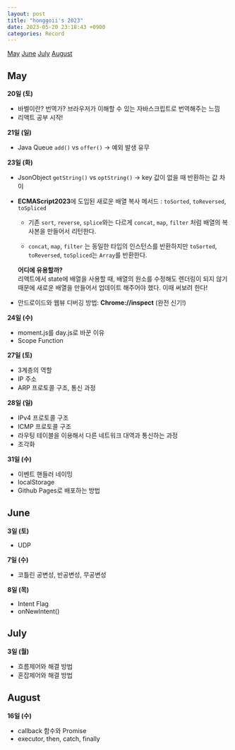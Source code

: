```yaml
---
layout: post
title: "honggoii's 2023"
date: 2023-05-20 23:18:43 +0900
categories: Record
---
```


[May](#may)
[June](#june)
[July](#july)
[August](#august)

## May

**20일 (토)**

- 바벨이란? 번역가? 브라우저가 이해할 수 있는 자바스크립트로 번역해주는 느낌
- 리액트 공부 시작!

**21일 (일)**

- Java Queue `add()` vs `offer()` -> 예외 발생 유무

**23일 (화)**

- JsonObject `getString()` vs `optString()` -> key 값이 없을 때 반환하는 값 차이

- **ECMAScript2023**에 도입된 새로운 배열 복사 메서드 : `toSorted`, `toReversed`, `toSpliced`

  - 기존 `sort`, `reverse`, `splice`와는 다르게 `concat`, `map`, `filter` 처럼 배열의 복사본을 만들어서 리턴한다.

  - `concat`, `map`, `filter` 는 동일한 타입의 인스턴스를 반환하지만 `toSorted`, `toReversed`, `toSpliced`는 `Array`를 반환한다.

  **어디에 유용할까?**  
  리액트에서 state에 배열을 사용할 때, 배열의 원소를 수정해도 렌더링이 되지 않기 때문에 새로운 배열을 만들어서 업데이트 해주어야 했다. 이때 써보려 한다!

- 안드로이드와 웹뷰 디버깅 방법: **Chrome://inspect** (완전 신기!)

**24일 (수)**

- moment.js를 day.js로 바꾼 이유
- Scope Function

**27일 (토)**

- 3계층의 역할
- IP 주소
- ARP 프로토콜 구조, 통신 과정

**28일 (일)**

- IPv4 프로토콜 구조
- ICMP 프로토콜 구조
- 라우팅 테이블을 이용해서 다른 네트워크 대역과 통신하는 과정
- 조각화

**31일 (수)**

- 이벤트 핸들러 네이밍
- localStorage
- Github Pages로 배포하는 방법

## June

**3일 (토)**

- UDP

**7일 (수)**

- 코틀린 공변성, 반공변성, 무공변성

**8일 (목)**

- Intent Flag
- onNewIntent()

## July

**3일 (월)**

- 흐름제어와 해결 방법
- 혼잡제어와 해결 방법

## August

**16일 (수)**

- callback 함수와 Promise
- executor, then, catch, finally
